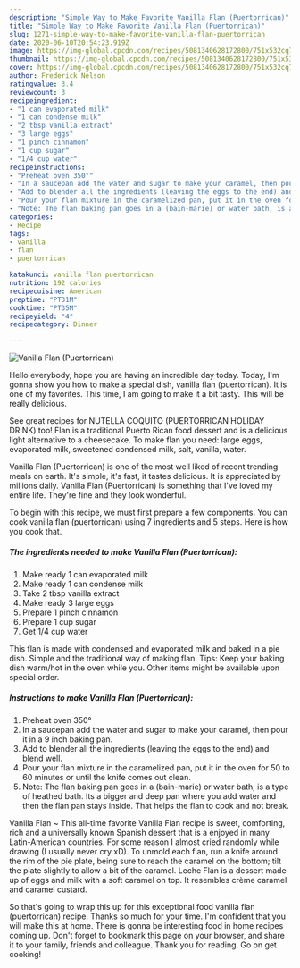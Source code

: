 ```yaml
---
description: "Simple Way to Make Favorite Vanilla Flan (Puertorrican)"
title: "Simple Way to Make Favorite Vanilla Flan (Puertorrican)"
slug: 1271-simple-way-to-make-favorite-vanilla-flan-puertorrican
date: 2020-06-10T20:54:23.919Z
image: https://img-global.cpcdn.com/recipes/5081340628172800/751x532cq70/vanilla-flan-puertorrican-recipe-main-photo.jpg
thumbnail: https://img-global.cpcdn.com/recipes/5081340628172800/751x532cq70/vanilla-flan-puertorrican-recipe-main-photo.jpg
cover: https://img-global.cpcdn.com/recipes/5081340628172800/751x532cq70/vanilla-flan-puertorrican-recipe-main-photo.jpg
author: Frederick Nelson
ratingvalue: 3.4
reviewcount: 3
recipeingredient:
- "1 can evaporated milk"
- "1 can condense milk"
- "2 tbsp vanilla extract"
- "3 large eggs"
- "1 pinch cinnamon"
- "1 cup sugar"
- "1/4 cup water"
recipeinstructions:
- "Preheat oven 350°"
- "In a saucepan add the water and sugar to make your caramel, then pour it in a 9 inch baking pan."
- "Add to blender all the ingredients (leaving the eggs to the end) and blend well."
- "Pour your flan mixture in the caramelized pan, put it in the oven for 50 to 60 minutes or until the knife comes out clean."
- "Note: The flan baking pan goes in a (bain-marie) or water bath, is a type of heathed bath. Its a bigger and deep pan where you add water and then the flan pan stays inside. That helps the flan to cook and not break."
categories:
- Recipe
tags:
- vanilla
- flan
- puertorrican

katakunci: vanilla flan puertorrican 
nutrition: 192 calories
recipecuisine: American
preptime: "PT31M"
cooktime: "PT35M"
recipeyield: "4"
recipecategory: Dinner

---
```



![Vanilla Flan (Puertorrican)](https://img-global.cpcdn.com/recipes/5081340628172800/751x532cq70/vanilla-flan-puertorrican-recipe-main-photo.jpg)

Hello everybody, hope you are having an incredible day today. Today, I'm gonna show you how to make a special dish, vanilla flan (puertorrican). It is one of my favorites. This time, I am going to make it a bit tasty. This will be really delicious.

See great recipes for NUTELLA COQUITO (PUERTORRICAN HOLIDAY DRINK) too! Flan is a traditional Puerto Rican food dessert and is a delicious light alternative to a cheesecake. To make flan you need: large eggs, evaporated milk, sweetened condensed milk, salt, vanilla, water.

Vanilla Flan (Puertorrican) is one of the most well liked of recent trending meals on earth. It's simple, it's fast, it tastes delicious. It is appreciated by millions daily. Vanilla Flan (Puertorrican) is something that I've loved my entire life. They're fine and they look wonderful.


To begin with this recipe, we must first prepare a few components. You can cook vanilla flan (puertorrican) using 7 ingredients and 5 steps. Here is how you cook that.

<!--inarticleads1-->

##### The ingredients needed to make Vanilla Flan (Puertorrican):

1. Make ready 1 can evaporated milk
1. Make ready 1 can condense milk
1. Take 2 tbsp vanilla extract
1. Make ready 3 large eggs
1. Prepare 1 pinch cinnamon
1. Prepare 1 cup sugar
1. Get 1/4 cup water


This flan is made with condensed and evaporated milk and baked in a pie dish. Simple and the traditional way of making flan. Tips: Keep your baking dish warm/hot in the oven while you. Other items might be available upon special order. 

<!--inarticleads2-->

##### Instructions to make Vanilla Flan (Puertorrican):

1. Preheat oven 350°
1. In a saucepan add the water and sugar to make your caramel, then pour it in a 9 inch baking pan.
1. Add to blender all the ingredients (leaving the eggs to the end) and blend well.
1. Pour your flan mixture in the caramelized pan, put it in the oven for 50 to 60 minutes or until the knife comes out clean.
1. Note: The flan baking pan goes in a (bain-marie) or water bath, is a type of heathed bath. Its a bigger and deep pan where you add water and then the flan pan stays inside. That helps the flan to cook and not break.


Vanilla Flan ~ This all-time favorite Vanilla Flan recipe is sweet, comforting, rich and a universally known Spanish dessert that is a enjoyed in many Latin-American countries. For some reason I almost cried randomly while drawing (I usually never cry xD). To unmold each flan, run a knife around the rim of the pie plate, being sure to reach the caramel on the bottom; tilt the plate slightly to allow a bit of the caramel. Leche Flan is a dessert made-up of eggs and milk with a soft caramel on top. It resembles crème caramel and caramel custard. 

So that's going to wrap this up for this exceptional food vanilla flan (puertorrican) recipe. Thanks so much for your time. I'm confident that you will make this at home. There is gonna be interesting food in home recipes coming up. Don't forget to bookmark this page on your browser, and share it to your family, friends and colleague. Thank you for reading. Go on get cooking!
